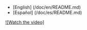 - [English] (/doc/en/README.md)
- [Español] (/doc/es/README.md)

[![Watch the video]](https://youtu.be/vt5fpE0bzSY)
